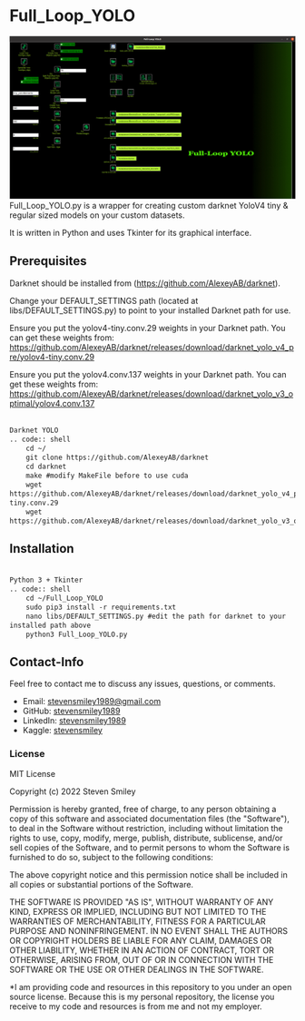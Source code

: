 # Full_Loop_YOLO
![Full_Loop_YOLO.py](https://github.com/stevensmiley1989/Full_Loop_YOLO/blob/main/misc/Full_Loop_YOLO_GUI_Screenshot.png)
Full_Loop_YOLO.py is a wrapper for creating custom darknet YoloV4 tiny &amp; regular sized models on your custom datasets. 

It is written in Python and uses Tkinter for its graphical interface.

Prerequisites
------------------

Darknet should be installed from (https://github.com/AlexeyAB/darknet).

Change your DEFAULT_SETTINGS path (located at libs/DEFAULT_SETTINGS.py) to point to your installed Darknet path for use.  

Ensure you put the yolov4-tiny.conv.29 weights in your Darknet path.  You can get these weights from:
https://github.com/AlexeyAB/darknet/releases/download/darknet_yolo_v4_pre/yolov4-tiny.conv.29

Ensure you put the yolov4.conv.137 weights in your Darknet path.  You can get these weights from:
https://github.com/AlexeyAB/darknet/releases/download/darknet_yolo_v3_optimal/yolov4.conv.137

~~~~~~~

Darknet YOLO
.. code:: shell
    cd ~/
    git clone https://github.com/AlexeyAB/darknet
    cd darknet
    make #modify MakeFile before to use cuda
    wget https://github.com/AlexeyAB/darknet/releases/download/darknet_yolo_v4_pre/yolov4-tiny.conv.29
    wget https://github.com/AlexeyAB/darknet/releases/download/darknet_yolo_v3_optimal/yolov4.conv.137
~~~~~~~

Installation
------------------
~~~~~~~

Python 3 + Tkinter
.. code:: shell
    cd ~/Full_Loop_YOLO
    sudo pip3 install -r requirements.txt
    nano libs/DEFAULT_SETTINGS.py #edit the path for darknet to your installed path above
    python3 Full_Loop_YOLO.py
~~~~~~~
## Contact-Info<a class="anchor" id="4"></a>

Feel free to contact me to discuss any issues, questions, or comments.

* Email: [stevensmiley1989@gmail.com](mailto:stevensmiley1989@gmail.com)
* GitHub: [stevensmiley1989](https://github.com/stevensmiley1989)
* LinkedIn: [stevensmiley1989](https://www.linkedin.com/in/stevensmiley1989)
* Kaggle: [stevensmiley](https://www.kaggle.com/stevensmiley)

### License <a class="anchor" id="5"></a>
MIT License

Copyright (c) 2022 Steven Smiley

Permission is hereby granted, free of charge, to any person obtaining a copy
of this software and associated documentation files (the "Software"), to deal
in the Software without restriction, including without limitation the rights
to use, copy, modify, merge, publish, distribute, sublicense, and/or sell
copies of the Software, and to permit persons to whom the Software is
furnished to do so, subject to the following conditions:

The above copyright notice and this permission notice shall be included in all
copies or substantial portions of the Software.

THE SOFTWARE IS PROVIDED "AS IS", WITHOUT WARRANTY OF ANY KIND, EXPRESS OR
IMPLIED, INCLUDING BUT NOT LIMITED TO THE WARRANTIES OF MERCHANTABILITY,
FITNESS FOR A PARTICULAR PURPOSE AND NONINFRINGEMENT. IN NO EVENT SHALL THE
AUTHORS OR COPYRIGHT HOLDERS BE LIABLE FOR ANY CLAIM, DAMAGES OR OTHER
LIABILITY, WHETHER IN AN ACTION OF CONTRACT, TORT OR OTHERWISE, ARISING FROM,
OUT OF OR IN CONNECTION WITH THE SOFTWARE OR THE USE OR OTHER DEALINGS IN THE
SOFTWARE.

*I am providing code and resources in this repository to you under an open source license.  Because this is my personal repository, the license you receive to my code and resources is from me and not my employer. 
